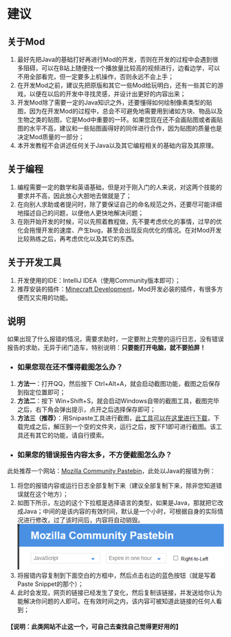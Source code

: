 # 建议

## 关于Mod
1. 最好先把Java的基础打好再进行Mod的开发，否则在开发的过程中会遇到很多阻碍，可以在B站上随便找一个播放量比较高的视频进行，边看边学，可以不用全部看完，但一定要多上机操作，否则永远不会上手；
2. 在开发Mod之前，建议先把原版和其它一些Mod给玩明白，还有一些其它的游戏，以便在以后的开发中寻找灵感，并设计出更好的内容出来；
3. 开发Mod除了需要一定的Java知识之外，还要懂得如何绘制像素类型的贴图，因为在开发Mod的过程中，总会不可避免地需要用到诸如方块、物品以及生物之类的贴图，它是Mod中重要的一环。如果您现在还不会画贴图或者画贴图的水平不高，建议和一些贴图画得好的同伴进行合作，因为贴图的质量也是决定Mod质量的一部分；
4. 本开发教程不会讲述任何关于Java以及其它编程相关的基础内容及其原理。

## 关于编程
1. 编程需要一定的数学和英语基础，但是对于刚入门的人来说，对这两个技能的要求并不高，因此放心大胆地去做就是了；
2. 在向别人求助或者提问时，除了要保证自己的命名规范之外，还要尽可能详细地描述自己的问题，以便他人更快地解决问题；
3. 在刚开始开发的时候，可以先照着教程做，先不要考虑优化的事情，过早的优化会拖慢开发的速度、产生bug，甚至会出现反向优化的情况。在对Mod开发比较熟练之后，再考虑优化以及其它的东西。

## 关于开发工具
1. 开发使用的IDE：IntelliJ IDEA（使用Community版本即可）；
2. 推荐安装的插件：[Minecraft Development](https://plugins.jetbrains.com/plugin/index?xmlId=com.demonwav.minecraft-dev)，Mod开发必装的插件，有很多方便而又实用的功能。

## 说明
如果出现了什么报错的情况，需要求助时，一定要附上完整的运行日志，没有错误报告的求助，无异于闭门造车，特别说明：**只要能打开电脑，就不要拍屏！**&emsp;

- ### 如果您现在还不懂得截图怎么办？
1. **方法一**：打开QQ，然后按下 Ctrl+Alt+A，就会启动截图功能，截图之后保存到指定位置即可；
2. **方法二**：按下 Win+Shift+S，就会启动Windows自带的截图工具，截图完毕之后，右下角会弹出提示，点开之后选择保存即可；
3. **方法三（推荐）**：用Snipaste工具进行截图，[此工具可以在这里进行下载](https://zh.snipaste.com/)，下载完成之后，解压到一个空的文件夹，运行之后，按下F1即可进行截图。该工具还有其它的功能，请自行摸索。

- ### 如果您的错误报告内容太多，不方便截图怎么办？
此处推荐一个网站：[Mozilla Community Pastebin](https://paste.mozilla.org/)，此处以Java的报错为例：
1. 将您的报错内容或运行日志全部复制下来（建议全部复制下来，除非您知道错误就在这个地方）；
2. 如图下所示，左边的这个下拉框是选择语言的类型，如果是Java，那就把它改成Java；中间的是该内容的有效时间，默认是一个小时，可根据自身的实际情况进行修改，过了该时间后，内容将自动销毁。![img.png](../图片/img.png)
3. 将报错内容复制到下面空白的方框中，然后点击右边的蓝色按钮（就是写着Paste Snippet的那个）；
4. 此时会发现，网页的链接已经发生了变化，然后复制该链接，并发送给你认为能解决你问题的人即可。在有效时间之内，该内容可被知道此链接的任何人看到；
#### **【说明：此类网站不止这一个，可自己去查找自己觉得更好用的】**
